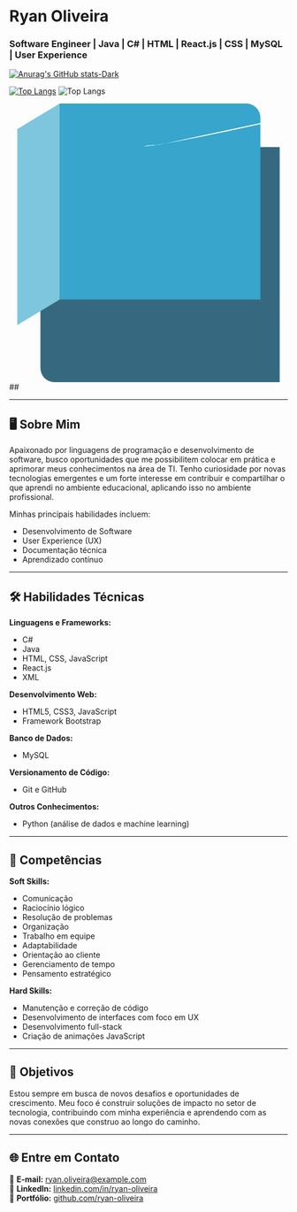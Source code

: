 # Ryan Oliveira
### Software Engineer | Java | C# | HTML | React.js | CSS | MySQL | User Experience  
[![Anurag's GitHub stats-Dark](https://github-readme-stats.vercel.app/api?username=ryandoliveira&show_icons=true&theme=dark#gh-dark-mode-only)](https://github.com/anuraghazra/github-readme-stats#gh-dark-mode-only)

[![Top Langs](https://github-readme-stats.vercel.app/api/top-langs/?username=ryandoliveira&layout=pie)](https://github.com/anuraghazra/github-readme-stats)
![Top Langs](https://github-readme-stats.vercel.app/api/top-langs/?username=ryandoliveira&hide_progress=true)





 
  <svg viewBox="0 0 128 128">
            <path fill="#36697f" d="M23.188.019 114.438 20h9.874v108h-103.5a6.5 6.5 0 0 1-6.5-6.5V94.287L22.996.3Z"></path><path fill="#37a5cc" d="M23.188 0h85.75a6.5 6.5 0 0 1 6.5 6.5V90h-92.25z"></path><path fill="#7dc6dd" d="M23.188 90V0l-19.5 11.75v90z"></path><path fill="#fff" d="M68.53 19c-11.828 0-18.455 6,84-18,81 14,464h11,684c.285-3,135 2,21-5,771 6,413-5,771 3,634 0 5,842 1,639 5,842 4,916v1,71c0 4,133-3,633 5.273-7.196 5.273h-3.848v8.336h3.848c3.563 0 8.978.927 8.978 6.342v1.496c0 4.488-2.85 6.555-7.197 6.555-4.987 0-7,054-2,85-7,41-5,843H49,15c,784 7,34 5,772 14,678 19,737 14,678 10,901 0 18,952-5,914 18,952-13,965v-3,349c0-6,484-5,913-9,833-10,83-10,688 4,917-1,14 8,907-4,773 8,907-8,977v-2,708C85,915 24,13 78,647 19 68,53 19zM41,3 98.865v18.9h4.05v-12.69l3.347 12.69h4.455v-.026l3.16-12.177v12.204h4.481v-18.9h-5.778l.027.053-3.996 15,12-3,807-15,174zm27,318 0-5,4 18,9h4,698l1,053-4,13h5,67l1,16 4,13h4,807l-5,697-18,9Zm13,94 0 5,345 8,91-5,967 9,99h5,184l3,7-7,127 3,644 7.128h5.32l-5.968-10.395 5.373-8.505h-4.995l-3.267 6.02H90.9l-3.186-6.02zm-10.808 3.106 1.97 8.154h-3.887Z"></path>
            </svg>
          ##
          
          

---

## 🖥️ Sobre Mim  
Apaixonado por linguagens de programação e desenvolvimento de software, busco oportunidades que me possibilitem colocar em prática e aprimorar meus conhecimentos na área de TI. Tenho curiosidade por novas tecnologias emergentes e um forte interesse em contribuir e compartilhar o que aprendi no ambiente educacional, aplicando isso no ambiente profissional.  

Minhas principais habilidades incluem:  
- Desenvolvimento de Software  
- User Experience (UX)  
- Documentação técnica  
- Aprendizado contínuo  

---

## 🛠️ Habilidades Técnicas  

**Linguagens e Frameworks:**  
- C#  
- Java  
- HTML, CSS, JavaScript  
- React.js  
- XML  

**Desenvolvimento Web:**  
- HTML5, CSS3, JavaScript  
- Framework Bootstrap  

**Banco de Dados:**  
- MySQL  

**Versionamento de Código:**  
- Git e GitHub  

**Outros Conhecimentos:**  
- Python (análise de dados e machine learning)  

---

## 🧠 Competências  

**Soft Skills:**  
- Comunicação  
- Raciocínio lógico  
- Resolução de problemas  
- Organização  
- Trabalho em equipe  
- Adaptabilidade  
- Orientação ao cliente  
- Gerenciamento de tempo  
- Pensamento estratégico  

**Hard Skills:**  
- Manutenção e correção de código  
- Desenvolvimento de interfaces com foco em UX  
- Desenvolvimento full-stack  
- Criação de animações JavaScript  

---

## 🚀 Objetivos  
Estou sempre em busca de novos desafios e oportunidades de crescimento. Meu foco é construir soluções de impacto no setor de tecnologia, contribuindo com minha experiência e aprendendo com as novas conexões que construo ao longo do caminho.  

---

## 🌐 Entre em Contato  
📧 **E-mail:** ryan.oliveira@example.com  
💼 **LinkedIn:** [linkedin.com/in/ryan-oliveira](https://linkedin.com/in/ryan-oliveira)  
📂 **Portfólio:** [github.com/ryan-oliveira](https://github.com/ryan-oliveira)  

